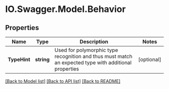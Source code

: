 # IO.Swagger.Model.Behavior
## Properties

Name | Type | Description | Notes
------------ | ------------- | ------------- | -------------
**TypeHint** | **string** | Used for polymorphic type recognition and thus must match an expected type with additional properties | [optional] 

[[Back to Model list]](../README.md#documentation-for-models) [[Back to API list]](../README.md#documentation-for-api-endpoints) [[Back to README]](../README.md)

